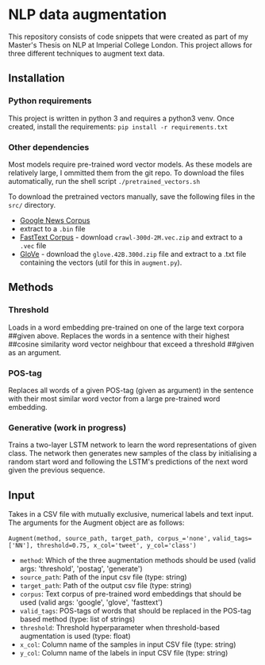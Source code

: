 # NLP data augmentation

This repository consists of code snippets that were created as part of my Master's Thesis on NLP at Imperial College London. This project allows for three different techniques to augment text data.

## Installation

### Python requirements
This project is written in python 3 and requires a python3 venv. Once
created, install the requirements: ```pip install -r
requirements.txt```

### Other dependencies

Most models require pre-trained word vector models. As these models
are relatively large, I ommitted them from the git repo. To download
the files automatically, run the shell script ```./pretrained_vectors.sh```


To download the pretrained vectors manually, save the following files
in the ```src/``` directory.
- [Google News
Corpus](https://drive.google.com/file/d/0B7XkCwpI5KDYNlNUTTlSS21pQmM/edit)
- extract to a ```.bin``` file
- [FastText Corpus](https://fasttext.cc/docs/en/english-vectors.html) -
download ```crawl-300d-2M.vec.zip``` and extract to a ```.vec``` file
- [GloVe](https://nlp.stanford.edu/projects/glove/) - download the
```glove.42B.300d.zip``` file and extract to a .txt file containing
the vectors (util for this in ```augment.py```).




## Methods
### Threshold
Loads in a word embedding pre-trained on one of the large text corpora
##given above. Replaces the words in a sentence with their highest
##cosine similarity word vector neighbour that exceed a threshold
##given as an argument.

### POS-tag
Replaces all words of a given POS-tag (given as argument) in the
sentence with their most similar word vector from a large pre-trained
word embedding.

### Generative (work in progress)
Trains a two-layer LSTM network to learn the word representations of
given class. The network then generates new samples of the class by
initialising a random start word and following the LSTM's predictions
of the next word given the previous sequence.


## Input
Takes in a CSV file with mutually exclusive, numerical labels and text
input. The arguments for the Augment object are as follows:

```Augment(method, source_path, target_path, corpus_='none',```
```valid_tags=['NN'], threshold=0.75, x_col='tweet', y_col='class')```

- ```method```: Which of the three augmentation methods should be used
  (valid args: 'threshold', 'postag', 'generate')
- ```source_path```: Path of the input csv file (type: string)
- ```target_path```: Path of the output csv file (type: string)
- ```corpus```: Text corpus of pre-trained word embeddings that should
  be used (valid args: 'google', 'glove', 'fasttext')
- ```valid_tags```: POS-tags of words that should be replaced in the
  POS-tag based method (type: list of strings)
- ```threshold```: Threshold hyperparameter when threshold-based
  augmentation is used (type: float)
- ```x_col```: Column name of the samples in input CSV file (type: string)
- ```y_col```: Column name of the labels in input CSV file (type: string)
